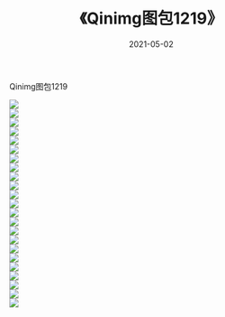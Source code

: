 ﻿---
layout: post
title:  《Qinimg图包1219》
date:   2021-05-02
img: http://imgx.orgx.ga/Qinimg图包/Qinimg图包1219/000.jpg
categories: [美女, 清纯, 唯美]
---

Qinimg图包1219

 ![](http://imgx.orgx.ga/Qinimg图包/Qinimg图包1219/001.jpg) <br>![](http://imgx.orgx.ga/Qinimg图包/Qinimg图包1219/002.jpg) <br>![](http://imgx.orgx.ga/Qinimg图包/Qinimg图包1219/003.jpg) <br>![](http://imgx.orgx.ga/Qinimg图包/Qinimg图包1219/004.jpg) <br>![](http://imgx.orgx.ga/Qinimg图包/Qinimg图包1219/005.jpg) <br>![](http://imgx.orgx.ga/Qinimg图包/Qinimg图包1219/006.jpg) <br>![](http://imgx.orgx.ga/Qinimg图包/Qinimg图包1219/007.jpg) <br>![](http://imgx.orgx.ga/Qinimg图包/Qinimg图包1219/008.jpg) <br>![](http://imgx.orgx.ga/Qinimg图包/Qinimg图包1219/009.jpg) <br>![](http://imgx.orgx.ga/Qinimg图包/Qinimg图包1219/010.jpg) <br>![](http://imgx.orgx.ga/Qinimg图包/Qinimg图包1219/011.jpg) <br>![](http://imgx.orgx.ga/Qinimg图包/Qinimg图包1219/012.jpg) <br>![](http://imgx.orgx.ga/Qinimg图包/Qinimg图包1219/013.jpg) <br>![](http://imgx.orgx.ga/Qinimg图包/Qinimg图包1219/014.jpg) <br>![](http://imgx.orgx.ga/Qinimg图包/Qinimg图包1219/015.jpg) <br>![](http://imgx.orgx.ga/Qinimg图包/Qinimg图包1219/016.jpg) <br>![](http://imgx.orgx.ga/Qinimg图包/Qinimg图包1219/017.jpg) <br>![](http://imgx.orgx.ga/Qinimg图包/Qinimg图包1219/018.jpg) <br>![](http://imgx.orgx.ga/Qinimg图包/Qinimg图包1219/019.jpg) <br>![](http://imgx.orgx.ga/Qinimg图包/Qinimg图包1219/020.jpg) <br>![](http://imgx.orgx.ga/Qinimg图包/Qinimg图包1219/021.jpg) <br>![](http://imgx.orgx.ga/Qinimg图包/Qinimg图包1219/022.jpg) <br>![](http://imgx.orgx.ga/Qinimg图包/Qinimg图包1219/023.jpg) <br>